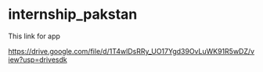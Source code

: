 # internship_pakstan

This link for app

https://drive.google.com/file/d/1T4wlDsRRy_UO17Ygd39OvLuWK91R5wDZ/view?usp=drivesdk